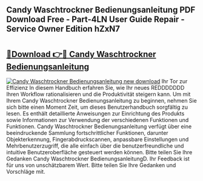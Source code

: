 ## Candy Waschtrockner Bedienungsanleitung PDF Download Free - Part-4LN User Guide Repair - Service Owner Edition hZxN7

# <h2><a href="http://df37h1e.blite.top/?on=Candy+Waschtrockner+Bedienungsanleitung">🔗Download 👉🔴 Candy Waschtrockner Bedienungsanleitung</a></h2>

[![Candy Waschtrockner Bedienungsanleitung new download](https://i.imgur.com/lujVjoI.png)](http://df37h1e.blite.top/?on=Candy+Waschtrockner+Bedienungsanleitung)
Ihr Tor zur Effizienz In diesem Handbuch erfahren Sie, wie Ihr neues REDDDDDDD Ihren Workflow rationalisieren und die Produktivität steigern kann. Um mit Ihrem Candy Waschtrockner Bedienungsanleitung zu beginnen, nehmen Sie sich bitte einen Moment Zeit, um dieses Benutzerhandbuch sorgfältig zu lesen. Es enthält detaillierte Anweisungen zur Einrichtung des Produkts sowie Informationen zur Verwendung der verschiedenen Funktionen und Funktionen. Candy Waschtrockner Bedienungsanleitung verfügt über eine beeindruckende Sammlung fortschrittlicher Funktionen, darunter Objekterkennung, Fingerabdruckscannen, anpassbare Einstellungen und Mehrbenutzerzugriff, die alle einfach über die benutzerfreundliche und intuitive Benutzeroberfläche gesteuert werden können. Bitte teilen Sie Ihre Gedanken Candy Waschtrockner BedienungsanleitungD. Ihr Feedback ist für uns von unschätzbarem Wert. Bitte teilen Sie Ihre Gedanken und Vorschläge mit.

